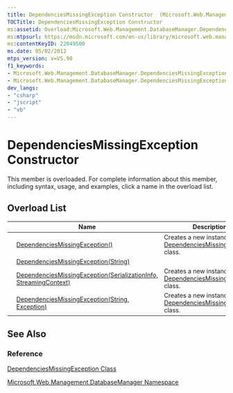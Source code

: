```yaml
---
title: DependenciesMissingException Constructor  (Microsoft.Web.Management.DatabaseManager)
TOCTitle: DependenciesMissingException Constructor
ms:assetid: Overload:Microsoft.Web.Management.DatabaseManager.DependenciesMissingException.#ctor
ms:mtpsurl: https://msdn.microsoft.com/en-us/library/microsoft.web.management.databasemanager.dependenciesmissingexception.dependenciesmissingexception(v=VS.90)
ms:contentKeyID: 22049500
ms.date: 05/02/2012
mtps_version: v=VS.90
f1_keywords:
- Microsoft.Web.Management.DatabaseManager.DependenciesMissingException.DependenciesMissingException
- Microsoft.Web.Management.DatabaseManager.DependenciesMissingException.#ctor
dev_langs:
- "csharp"
- "jscript"
- "vb"
---
```


# DependenciesMissingException Constructor

This member is overloaded. For complete information about this member, including syntax, usage, and examples, click a name in the overload list.

## Overload List

||Name|Description|
|--- |--- |--- |
|![Public method](images/Dd566041.pubmethod(en-us,VS.90).gif "Public method")|[DependenciesMissingException()](dependenciesmissingexception-constructor-microsoft-web-management-databasemanager_1.md)|Creates a new instance of the [DependenciesMissingException](dependenciesmissingexception-class-microsoft-web-management-databasemanager.md) class.|
|![Public method](images/Dd566041.pubmethod(en-us,VS.90).gif "Public method")|[DependenciesMissingException(String)](dependenciesmissingexception-constructor-string-microsoft-web-management-databasemanager.md)||
|![Protected method](images/Dd566041.protmethod(en-us,VS.90).gif "Protected method")|[DependenciesMissingException(SerializationInfo, StreamingContext)](dependenciesmissingexception-constructor-serializationinfo-streamingcontext-microsoft-web-management-databasemanager.md)|Creates a new instance of the [DependenciesMissingException](dependenciesmissingexception-class-microsoft-web-management-databasemanager.md) class.|
|![Public method](images/Dd566041.pubmethod(en-us,VS.90).gif "Public method")|[DependenciesMissingException(String, Exception)](dependenciesmissingexception-constructor-string-exception-microsoft-web-management-databasemanager.md)|Creates a new instance of the [DependenciesMissingException](dependenciesmissingexception-class-microsoft-web-management-databasemanager.md) class.|

## See Also

### Reference

[DependenciesMissingException Class](dependenciesmissingexception-class-microsoft-web-management-databasemanager.md)

[Microsoft.Web.Management.DatabaseManager Namespace](microsoft-web-management-databasemanager-namespace.md)

